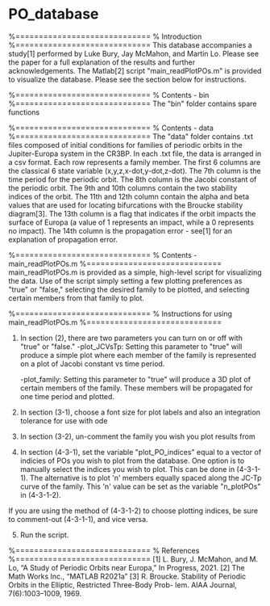 # PO_database
%=============================
% Introduction
%=============================
This database accompanies a study[1] performed by Luke Bury, Jay McMahon, and Martin Lo. Please see the paper for a full explanation of the results and further acknowledgements. The Matlab[2] script "main_readPlotPOs.m" is provided to visualize the database. Please see the section below for instructions.

%=============================
% Contents - bin
%=============================
The "bin" folder contains spare functions

%=============================
% Contents - data
%=============================
The "data" folder contains .txt files composed of initial conditions for families of periodic orbits in the Jupiter-Europa system in the CR3BP. In each .txt file, the data is arranged in a csv format. Each row represents a family member. The first 6 columns are the classical 6 state variable (x,y,z,x-dot,y-dot,z-dot). The 7th column is the time period for the periodic orbit. The 8th column is the Jacobi constant of the periodic orbit. The 9th and 10th columns contain the two stability indices of the orbit. The 11th and 12th column contain the alpha and beta values that are used for locating bifurcations with the Broucke stability diagram[3]. The 13th column is a flag that indicates if the orbit impacts the surface of Europa (a value of 1 represents an impact, while a 0 represents no impact). The 14th column is the propagation error - see[1] for an explanation of propagation error.

%=============================
% Contents - main_readPlotPOs.m
%=============================
main_readPlotPOs.m is provided as a simple, high-level script for visualizing the data. Use of the script simply setting a few plotting preferences as "true" or "false," selecting the desired family to be plotted, and selecting certain members from that family to plot.

%=============================
% Instructions for using main_readPlotPOs.m
%=============================
1) In section (2), there are two parameters you can turn on or off with "true" or "false."
	-plot_JCVsTp: Setting this parameter to "true" will produce a simple plot where each member of the family is represented on a plot of Jacobi constant vs time period.
	
	-plot_family: Setting this parameter to "true" will produce a 3D plot of certain members of the family. These members will be propagated for one time period and plotted.

2) In section (3-1), choose a font size for plot labels and also an integration tolerance for use with ode

3) In section (3-2), un-comment the family you wish you plot results from

4) In section (4-3-1), set the variable "plot_PO_indices" equal to a vector of indicies of POs you wish to plot from the database. One option is to manually select the indices you wish to plot. This can be done in (4-3-1-1). The alternative is to plot 'n' members equally spaced along the JC-Tp curve of the family. This 'n' value can be set as the variable "n_plotPOs" in (4-3-1-2). 

If you are using the method of (4-3-1-2) to choose plotting indices, be sure to comment-out (4-3-1-1), and vice versa. 

5) Run the script.

%=============================
% References
%=============================
[1] L. Bury, J. McMahon, and M. Lo, “A Study of Periodic Orbits near Europa,” In Progress, 2021.
[2] The Math Works Inc., “MATLAB R2021a”
[3] R. Broucke. Stability of Periodic Orbits in the Elliptic, Restricted Three-Body Prob- lem. AIAA Journal, 7(6):1003–1009, 1969.



